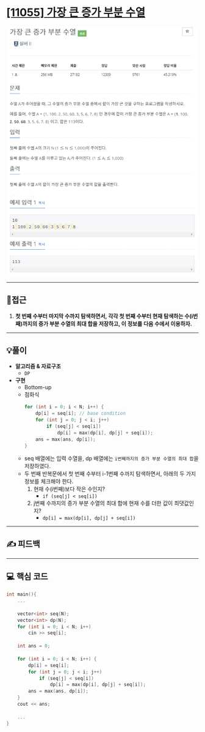 # [[11055] 가장 큰 증가 부분 수열](https://www.acmicpc.net/problem/11055)

![](imgs/1.PNG)
![](imgs/2.PNG)
___
## 🤔접근
1. <b>첫 번째 수부터 마지막 수까지 탐색하면서, 각각 첫 번째 수부터 현재 탐색하는 수(i번째)까지의 증가 부분 수열의 최대 합을 저장하고, 이 정보를 다음 수에서 이용하자.</b>
___
## 💡풀이
- <B>알고리즘 & 자료구조</B>
	- `DP`
- <b>구현</b>
	- Bottom-up
	- 점화식
		```c++
		for (int i = 0; i < N; i++) {
			dp[i] = seq[i]; // base condition
			for (int j = 0; j < i; j++) 
				if (seq[j] < seq[i]) 
					dp[i] = max(dp[i], dp[j] + seq[i]);
			ans = max(ans, dp[i]);
		}
		```
	- seq 배열에는 입력 수열을, dp 배열에는 `i번째까지의 증가 부분 수열의 최대 합`을 저장하였다.
	- 두 번째 반복문에서 첫 번째 수부터 i-1번째 수까지 탐색하면서, 아래의 두 가지 정보를 체크해야 한다.
		1. 현재 수(i번째)보다 작은 수인지?
			- `if (seq[j] < seq[i])`
		2. j번째 수까지의 증가 부분 수열의 최대 합에 현재 수를 더한 값이 최댓값인지?
			- `dp[i] = max(dp[i], dp[j] + seq[i])`
___
## ✍ 피드백
___
## 💻 핵심 코드
```c++
int main(){
	...

	vector<int> seq(N);
	vector<int> dp(N);
	for (int i = 0; i < N; i++)
		cin >> seq[i];

	int ans = 0;
	
	for (int i = 0; i < N; i++) {
		dp[i] = seq[i];
		for (int j = 0; j < i; j++) 
			if (seq[j] < seq[i]) 
				dp[i] = max(dp[i], dp[j] + seq[i]);
		ans = max(ans, dp[i]);
	}
	cout << ans;

	...
}
```